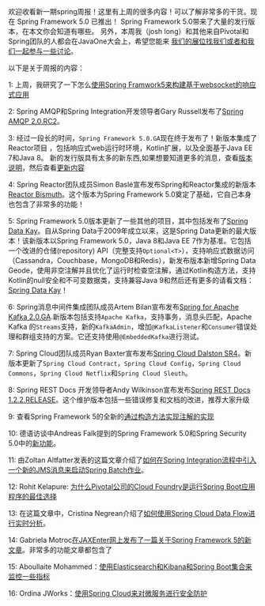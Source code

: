 欢迎收看新一期spring周报！这里有上周的很多内容！可以了解非常多的干货。现在 Spring Framework 5.0
已推出！ Spring Framework 5.0带来了大量的发行版本，在本文你会知道有哪些。
另外，本周我（josh long）和其他来自Pivotal和Spring团队的人都会在JavaOne大会上，希望您能来
[我们的展位找我们或者和我们一起参与一些讨论](https://spring.io/blog/2017/09/28/pivotal-and-spring-team-at-javaone-2017)。

以下是关于周报的内容：

1:  上周，我研究了一下怎么[使用Spring Framwork5来构建基于websocket的响应式应用](https://spring.io/blog/2017/09/27/spring-tips-reactive-websockets-with-spring-framework-5)

2:  Spring AMQP和Spring Integration开发领导者Gary Russell发布了[Spring AMQP 2.0.RC2](https://spring.io/blog/2017/09/27/spring-amqp-2-0-release-candidate-2-available)。

3:  经过一段长的时间，`Spring Framework 5.0.GA`现在终于发布了！新版本集成了Reactor项目
，包括响应式web运行时环境，Kotlin扩展，以及全面基于Java EE 7和Java 8。
新的发行版具有太多的新东西,如果想要知道更多的消息，查看[版本说明](https://spring.io/blog/2017/09/28/spring-framework-5-0-goes-ga)，然后查看[更新内容](https://github.com/spring-projects/spring-framework/wiki/What's-New-in-the-Spring-Framework#whats-new-in-spring-framework-5x)

4: Spring Reactor团队成员Simon Baslé宣布发布Spring和Reactor集成的新版本[Reactor Bismuth](https://spring.io/blog/2017/09/28/reactor-bismuth-is-out)。这个版本为Spring Framework 5.0奠定了基础，它自己本身也包含了非常多的功能！

5:  Spring Framework 5.0版本更新了一些其他的项目，其中包括发布了[Spring Data Kay](https://spring.io/blog/2017/10/02/spring-data-release-train-kay-goes-ga)。自从Spring Data于2009年成立以来，这是Spring Data更新的最大版本！该新版本以Spring Framework 5.0，Java 8和Java EE 7作为基准。它包括一个改进的仓储(repository) API（完整支持`Optional<T>`），支持响应式数据访问（Cassandra，Couchbase，MongoDB和Redis），新发布版本新增Spring Data Geode，使用非空注解并且优化了运行时检查空注解，通过Kotlin构造方法，支持Kotlin的null安全和不可变数据类，支持兼容Java 9和然后还有更多的请看文档：[Spring Data Kay](https://spring.io/blog/2017/10/02/spring-data-release-train-kay-goes-ga)！

6:  Spring消息中间件集成团队成员Artem Bilan宣布发布[Spring for Apache Kafka 2.0.GA](https://spring.io/blog/2017/10/02/spring-for-apache-kafka-2-0-ga-available).新版本包括支持`Apache Kafka`，支持事务，消息头匹配，Apache Kafka 的`Streams`支持，新的`KafkaAdmin`，增加`@KafkaListener`和`Consumer`错误处理和群组支持的方案。它还支持使用`@EmbeddedKafka`进行测试。

7:  Spring Cloud团队成员Ryan Baxter宣布发布[Spring Cloud Dalston SR4](https://spring.io/blog/2017/10/03/spring-cloud-dalston-sr4-is-now-available)。新版本更新了`Spring Cloud Contract`，`Spring Cloud Config`，`Spring Cloud Commons`，`Spring Cloud Netflix`和`Spring Cloud Sleuth`。

8:  Spring REST Docs 开发领导者Andy Wilkinson宣布发布[Spring REST Docs 1.2.2.RELEASE](https://spring.io/blog/2017/09/28/spring-rest-docs-1-2-2-release)。这个维护版本包括一些错误修复和文档的改进，推荐大家升级

9:  查看Spring Framework 5的全新的[通过构造方法实现注解的实现](https://github.com/spring-projects/spring-framework/commit/23497a7ece7aac1591187b46f4b601d2f48764e0)

10:  德语访谈中Andreas Falk提到的Spring Framework 5.0和Spring Security 5.0中的[新功能](https://jaxenter.de/spring-security-interview-falk-62685)。

11:  由Zoltan Altfatter发表的这篇文章介绍了[如何在Spring Integration流程中引入一个新的JMS消息来启动Spring Batch作业](http://blog.mimacom.com/blog/2017/09/29/trigger-a-spring-batch-job-with-a-jms-message/)。

12:  Rohit Kelapure: [为什么Pivotal公司的Cloud Foundry是运行Spring Boot应用程序的最佳选择](https://twitter.com/rkela/status/914924780373073920)

13:  在这篇文章中，Cristina Negrean介绍了[如何使用Spring Cloud Data Flow进行实时分析](https://cristinanegrean.github.io/2017/10/01/spring-cloud-dataflow-for-real-time-analytics-with-twitter-api)。

14:  Gabriela Motroc[在JAXEnter网上发布了一篇关于Spring Framework 5的新文章](https://jaxenter.com/spring-framework-5-0-137677.html)。非常多的功能文章都包含了

15:  Aboullaite Mohammed：[使用Elasticsearch和Kibana和Spring Boot集合来监控一些指标](https://aboullaite.me/spring-boot-elastic-kibana/)

16:  Ordina JWorks：[使用Spring Cloud来对微服务进行安全防护](https://ordina-jworks.github.io/microservices/2017/09/26/Secure-your-architecture-part1.html)